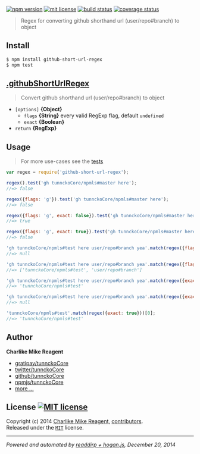 [![npm version][npmjs-img]][npmjs-url]
[![mit license][license-img]][license-url]
[![build status][travis-img]][travis-url]
[![coverage status][coveralls-img]][coveralls-url]

> Regex for converting github shorthand url (user/repo#branch) to object

## Install
```bash
$ npm install github-short-url-regex
$ npm test
```


## [.githubShortUrlRegex](index.js#L17)
> Convert github shorthand url (user/repo#branch) to object

* `[options]` **{Object}**
  - `flags` **{String}** every valid RegExp flag, default `undefined`
  - `exact` **{Boolean}**
* `return` **{RegExp}**


## Usage
> For more use-cases see the [tests](./test.js)

```js
var regex = require('github-short-url-regex');

regex().test('gh tunnckoCore/npmls#master here');
//=> false

regex({flags: 'g'}).test('gh tunnckoCore/npmls#master here');
//=> false

regex({flags: 'g', exact: false}).test('gh tunnckoCore/npmls#master here');
//=> true

regex({flags: 'g', exact: true}).test('gh tunnckoCore/npmls#master here');
//=> false

'gh tunnckoCore/npmls#test here user/repo#branch yea'.match(regex({flags: 'g'}));
//=> null

'gh tunnckoCore/npmls#test here user/repo#branch yea'.match(regex({flags: 'g', exact: false}));
//=> ['tunnckoCore/npmls#test', 'user/repo#branch']

'gh tunnckoCore/npmls#test here user/repo#branch yea'.match(regex({exact: false}))[0];
//=> 'tunnckoCore/npmls#test'

'gh tunnckoCore/npmls#test here user/repo#branch yea'.match(regex({exact: true}));
//=> null

'tunnckoCore/npmls#test'.match(regex({exact: true}))[0];
//=> 'tunnckoCore/npmls#test'
```


## Author
**Charlike Mike Reagent**
+ [gratipay/tunnckoCore][author-gratipay]
+ [twitter/tunnckoCore][author-twitter]
+ [github/tunnckoCore][author-github]
+ [npmjs/tunnckoCore][author-npmjs]
+ [more ...][contrib-more]


## License [![MIT license][license-img]][license-url]
Copyright (c) 2014 [Charlike Mike Reagent][contrib-more], [contributors][contrib-graf].  
Released under the [`MIT`][license-url] license.


[npmjs-url]: http://npm.im/github-short-url-regex
[npmjs-img]: https://img.shields.io/npm/v/github-short-url-regex.svg?style=flat&label=github-short-url-regex

[coveralls-url]: https://coveralls.io/r/regexps/github-short-url-regex?branch=master
[coveralls-img]: https://img.shields.io/coveralls/regexps/github-short-url-regex.svg?style=flat

[license-url]: https://github.com/regexps/github-short-url-regex/blob/master/license.md
[license-img]: https://img.shields.io/badge/license-MIT-blue.svg?style=flat

[travis-url]: https://travis-ci.org/regexps/github-short-url-regex
[travis-img]: https://img.shields.io/travis/regexps/github-short-url-regex.svg?style=flat

[daviddm-url]: https://david-dm.org/regexps/github-short-url-regex
[daviddm-img]: https://img.shields.io/david/regexps/github-short-url-regex.svg?style=flat

[author-gratipay]: https://gratipay.com/tunnckoCore
[author-twitter]: https://twitter.com/tunnckoCore
[author-github]: https://github.com/tunnckoCore
[author-npmjs]: https://npmjs.org/~tunnckocore

[contrib-more]: http://j.mp/1stW47C
[contrib-graf]: https://github.com/regexps/github-short-url-regex/graphs/contributors

***

_Powered and automated by [readdirp + hogan.js](https://github.com/tunnckoCore), December 20, 2014_